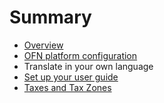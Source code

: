 # Summary

* [Overview](README.md)
* [OFN platform configuration](chapter1.md)
* Translate in your own language
* [Set up your user guide](set-up-your-user-guide.md)
* [Taxes and Tax Zones](taxes-and-tax-zones.md)

